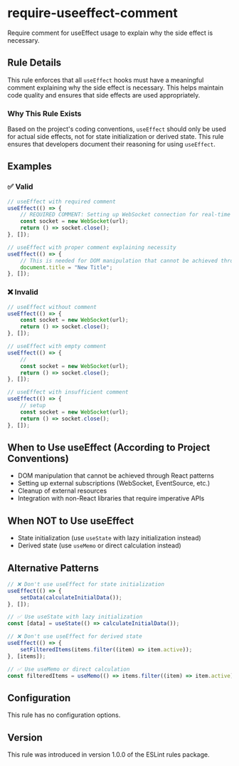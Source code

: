 # require-useeffect-comment

Require comment for useEffect usage to explain why the side effect is necessary.

## Rule Details

This rule enforces that all `useEffect` hooks must have a meaningful comment explaining why the side effect is necessary. This helps maintain code quality and ensures that side effects are used appropriately.

### Why This Rule Exists

Based on the project's coding conventions, `useEffect` should only be used for actual side effects, not for state initialization or derived state. This rule ensures that developers document their reasoning for using `useEffect`.

## Examples

### ✅ Valid

```typescript
// useEffect with required comment
useEffect(() => {
	// REQUIRED COMMENT: Setting up WebSocket connection for real-time updates
	const socket = new WebSocket(url);
	return () => socket.close();
}, []);

// useEffect with proper comment explaining necessity
useEffect(() => {
	// This is needed for DOM manipulation that cannot be achieved through React patterns
	document.title = "New Title";
}, []);
```

### ❌ Invalid

```typescript
// useEffect without comment
useEffect(() => {
	const socket = new WebSocket(url);
	return () => socket.close();
}, []);

// useEffect with empty comment
useEffect(() => {
	//
	const socket = new WebSocket(url);
	return () => socket.close();
}, []);

// useEffect with insufficient comment
useEffect(() => {
	// setup
	const socket = new WebSocket(url);
	return () => socket.close();
}, []);
```

## When to Use useEffect (According to Project Conventions)

- DOM manipulation that cannot be achieved through React patterns
- Setting up external subscriptions (WebSocket, EventSource, etc.)
- Cleanup of external resources
- Integration with non-React libraries that require imperative APIs

## When NOT to Use useEffect

- State initialization (use `useState` with lazy initialization instead)
- Derived state (use `useMemo` or direct calculation instead)

## Alternative Patterns

```typescript
// ❌ Don't use useEffect for state initialization
useEffect(() => {
	setData(calculateInitialData());
}, []);

// ✅ Use useState with lazy initialization
const [data] = useState(() => calculateInitialData());

// ❌ Don't use useEffect for derived state
useEffect(() => {
	setFilteredItems(items.filter((item) => item.active));
}, [items]);

// ✅ Use useMemo or direct calculation
const filteredItems = useMemo(() => items.filter((item) => item.active), [items]);
```

## Configuration

This rule has no configuration options.

## Version

This rule was introduced in version 1.0.0 of the ESLint rules package.
